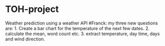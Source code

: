 # TOH-project
Weather prediction using a weather API 
#Franck: my three new questions are: 1. Create a bar chart for the temperature of the next few dates. 2. calculate the mean, word count etc. 3. extract temperature, day time, days and wind direction.
